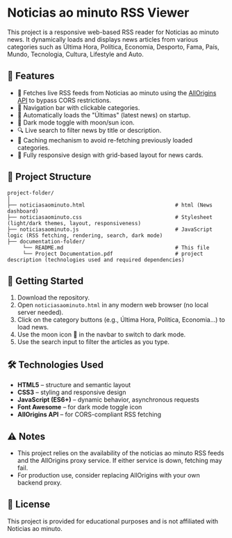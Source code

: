 # Noticias ao minuto RSS Viewer

This project is a responsive web-based RSS reader for Noticias ao minuto news. It dynamically loads and displays news articles from various categories such as Última Hora, Política, Economia, Desporto, Fama, País, Mundo, Tecnologia, Cultura, Lifestyle and Auto.

## 📰 Features

- 📡 Fetches live RSS feeds from Noticias ao minuto using the [AllOrigins API](https://allorigins.win) to bypass CORS restrictions.
- 🧭 Navigation bar with clickable categories.
- 🔄 Automatically loads the "Últimas" (latest news) on startup.
- 🌙 Dark mode toggle with moon/sun icon.
- 🔍 Live search to filter news by title or description.
- 🧠 Caching mechanism to avoid re-fetching previously loaded categories.
- 📱 Fully responsive design with grid-based layout for news cards.

## 📁 Project Structure

```
project-folder/
│  
├── noticiasaominuto.html                             # html (News dashboard)
├── noticiasaominuto.css                              # Stylesheet (light/dark themes, layout, responsiveness)
├── noticiasaominuto.js                               # JavaScript logic (RSS fetching, rendering, search, dark mode)   
├── documentation-folder/ 
     └── README.md                                    # This file
     └── Project Documentation.pdf                    # project description (technologies used and required dependencies)
```

## 🚀 Getting Started

1. Download the repository.
2. Open `noticiasaominuto.html` in any modern web browser (no local server needed).
3. Click on the category buttons (e.g., Última Hora, Política, Economia...) to load news.
4. Use the moon icon 🌙 in the navbar to switch to dark mode.
5. Use the search input to filter the articles as you type.

## 🛠️ Technologies Used

- **HTML5** – structure and semantic layout
- **CSS3** – styling and responsive design
- **JavaScript (ES6+)** – dynamic behavior, asynchronous requests
- **Font Awesome** – for dark mode toggle icon
- **AllOrigins API** – for CORS-compliant RSS fetching

## ⚠️ Notes

- This project relies on the availability of the noticias ao minuto RSS feeds and the AllOrigins proxy service. If either service is down, fetching may fail.
- For production use, consider replacing AllOrigins with your own backend proxy.

## 📄 License

This project is provided for educational purposes and is not affiliated with Noticias ao minuto.
